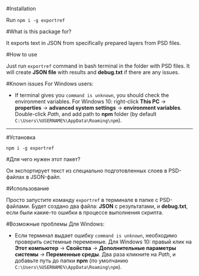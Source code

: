 #Installation

Run `npm i -g exportref`

#What is this package for?

It exports text in JSON from specifically prepared layers from PSD files.

#How to use

Just run `exportref` command in bash terminal in the folder with PSD files. It will create **JSON file** with results and **debug.txt** if there are any issues.

#Known issues
For Windows users:
* If terminal gives you `command is unknown`, you should check the environment variables. For Windows 10: right-click **This PC** -> **properties** -> **advanced system settings** -> **environment variables**. Double-click *Path*, and add path to **npm** folder (by default `C:\Users\%USERNAME%\AppData\Roaming\npm`).

---

#Установка

`npm i -g exportref`

#Для чего нужен этот пакет?

Он экспортирует текст из специально подготовленных слоев в PSD-файлах в JSON-файл.

#Использование

Просто запустите команду `exportref` в терминале в папке с PSD-файлами. Будет создано два файла: **JSON** с результатами, и **debug.txt**, если были какие-то ошибки в процессе выполнения скрипта.

#Возможные проблемы
Для Windows:
* Если терминал выдает ошибку `command is unknown`, необходимо проверить системные переменные. Для Windows 10: правый клик на **Этот компьютер** -> **Свойства** -> **Дополнительные параметры системы** -> **Переменные среды**. Два раза кликните на *Path*, и добавьте путь до папки **npm** (по умолчанию `C:\Users\%USERNAME%\AppData\Roaming\npm`).